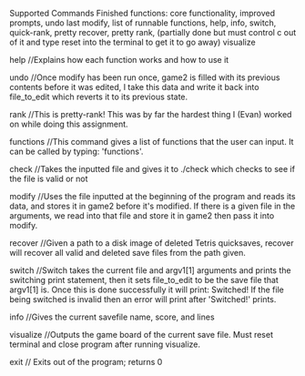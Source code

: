 Supported Commands Finished functions: core functionality, improved prompts, undo last modify, list of runnable functions, help, info, switch, quick-rank, pretty recover, pretty rank, (partially done but must control c out of it and type reset into the terminal to get it to go away) visualize

help //Explains how each function works and how to use it

undo //Once modify has been run once, game2 is filled with its previous contents before it was edited, I take this data and write it back into file_to_edit which reverts it to its previous state.

rank //This is pretty-rank! This was by far the hardest thing I (Evan) worked on while doing this assignment.

functions //This command gives a list of functions that the user can input. It can be called by typing: 'functions'.

check //Takes the inputted file and gives it to ./check which checks to see if the file is valid or not

modify //Uses the file inputted at the beginning of the program and reads its data, and stores it in game2 before it's modified. If there is a given file in the arguments, we read into that file and store it in game2 then pass it into modify.

recover //Given a path to a disk image of deleted Tetris quicksaves, recover will recover all valid and deleted save files from the path given.

switch //Switch takes the current file and argv1[1] arguments and prints the switching print statement, then it sets file_to_edit to be the save file that argv1[1] is. Once this is done successfully it will print: Switched! If the file being switched is invalid then an error will print after 'Switched!' prints.

info //Gives the current savefile name, score, and lines

visualize //Outputs the game board of the current save file. Must reset terminal and close program after running visualize.

exit // Exits out of the program; returns 0
